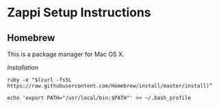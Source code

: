 # Zappi Setup Instructions

## Homebrew

This is a package manager for Mac OS X.

*Installation*

```shell
ruby -e "$(curl -fsSL https://raw.githubusercontent.com/Homebrew/install/master/install)” 

echo 'export PATH="/usr/local/bin:$PATH"' >> ~/.bash_profile 
```
